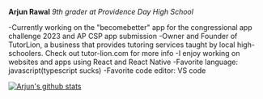 **Arjun Rawal**
_9th grader at Providence Day High School_

  -Currently working on the "becomebetter" app for the congressional app challenge 2023 and AP CSP app submission
  -Owner and Founder of TutorLion, a business that provides tutoring services taught by local high-schoolers. Check out tutor-lion.com for more info
  -I enjoy working on websites and apps using React and React Native
  -Favorite language: javascript(typescript sucks)
  -Favorite code editor: VS code
  
[![Arjun's github stats](https://github-readme-stats.vercel.app/api?username=arjun-rawal&show_icons=true&theme=jolly)](https://github.com/anuraghazra/github-readme-stats)
